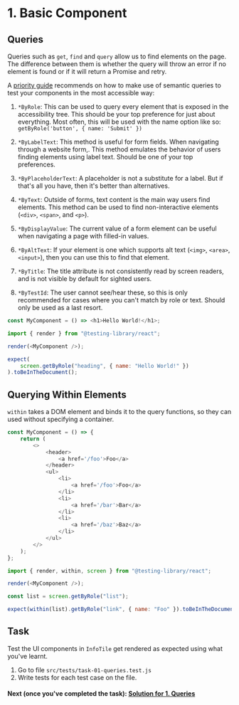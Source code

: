 # 1. Basic Component

## Queries

Queries such as `get`, `find` and `query` allow us to find elements on the page. The difference between them is whether the query will throw an error if no element is found or if it will return a Promise and retry.

A [priority guide](https://testing-library.com/docs/queries/about/#priority) recommends on how to make use of semantic queries to test your components in the most accessible way:

1. `*ByRole`: This can be used to query every element that is exposed in the accessibility tree. This should be your top preference for just about everything. Most often, this will be used with the name option like so: `getByRole('button', { name: 'Submit' })`

2. `*ByLabelText`: This method is useful for form fields. When navigating through a website form,. This method emulates the behavior of users finding elements using label text. Should be one of your top preferences.

3. `*ByPlaceholderText`: A placeholder is not a substitute for a label. But if that's all you have, then it's better than alternatives.

4. `*ByText`: Outside of forms, text content is the main way users find elements. This method can be used to find non-interactive elements (`<div>`, `<span>`, and `<p>`).

5. `*ByDisplayValue`: The current value of a form element can be useful when navigating a page with filled-in values.

6. `*ByAltText`: If your element is one which supports alt text (`<img>`, `<area>`, `<input>`), then you can use this to find that element.

7. `*ByTitle`: The title attribute is not consistently read by screen readers, and is not visible by default for sighted users.

8. `*ByTestId`: The user cannot see/hear these, so this is only recommended for cases where you can't match by role or text. Should only be used as a last resort.

```js
const MyComponent = () => <h1>Hello World!</h1>;

import { render } from "@testing-library/react";

render(<MyComponent />);

expect(
    screen.getByRole("heading", { name: "Hello World!" })
).toBeInTheDocument();
```

## Querying Within Elements

`within` takes a DOM element and binds it to the query functions, so they can used without specifying a container.

```js
const MyComponent = () => {
    return (
        <>
            <header>
                <a href='/foo'>Foo</a>
            </header>
            <ul>
                <li>
                    <a href='/foo'>Foo</a>
                </li>
                <li>
                    <a href='/bar'>Bar</a>
                </li>
                <li>
                    <a href='/baz'>Baz</a>
                </li>
            </ul>
        </>
    );
};

import { render, within, screen } from "@testing-library/react";

render(<MyComponent />);

const list = screen.getByRole("list");

expect(within(list).getByRole("link", { name: "Foo" }).toBeInTheDocument());
```

## Task

Test the UI components in `InfoTile` get rendered as expected using what you've learnt.

1. Go to file `src/tests/task-01-queries.test.js`
2. Write tests for each test case on the file.

#### Next (once you've completed the task): [Solution for 1. Queries](./SOLUTION.md)
